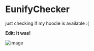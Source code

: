 # EunifyChecker
just checking if my hoodie is available :(

**Edit: It was!**

![image](https://user-images.githubusercontent.com/105588004/223091686-abee741c-f92c-4185-bf17-75087b1ff0ab.png)
